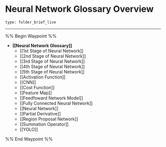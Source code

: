 # Neural Network Glossary Overview
 
```ccard
type: folder_brief_live
```
 
---

%% Begin Waypoint %%
- **[[Neural Network Glossary]]**
	- [[1st Stage of Neural Network]]
	- [[2nd Stage of Neural Network]]
	- [[3rd Stage of Neural Network]]
	- [[4th Stage of Neural Network]]
	- [[5th Stage of Neural Network]]
	- [[Activation Function]]
	- [[CNN]]
	- [[Cost Function]]
	- [[Feature Map]]
	- [[Feedfoward Network Model]]
	- [[Fully Connected Neural Network]]
	- [[Neural Network]]
	- [[Partial Derivative]]
	- [[Region Proposal Network]]
	- [[Summation Operator]]
	- [[YOLO]]

%% End Waypoint %%

